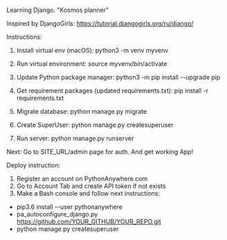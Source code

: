 Learning Django. "Kosmos planner"

Inspired by DjangoGirls:
https://tutorial.djangogirls.org/ru/django/

Instructions:
1) Install virtual env (macOS):
python3 -m venv myvenv

2) Run virtual environment:
source myvenv/bin/activate

3) Update Python package manager:
python3 -m pip install --upgrade pip

4) Get requirement packages (updated requirements.txt):
pip install -r requirements.txt

5) Migrate database:
python manage.py migrate

6) Create SuperUser:
python manage.py createsuperuser

7) Run server:
python manage.py runserver

Next: Go to SITE_URL/admin page for auth.
And get working App!

<!-- Below: instruction to deploy on PythonAnywhere -->
Deploy instruction:

1) Register an account on PythonAnywhere.com
2) Go to Account Tab and create API token if not exists
3) Make a Bash console and follow next instructions:

- pip3.6 install --user pythonanywhere
- pa_autoconfigure_django.py https://github.com/YOUR_GITHUB/YOUR_REPO.git
- python manage.py createsuperuser
